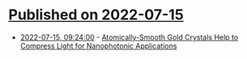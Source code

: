 # [Published on 2022-07-15](index.md)

* [2022-07-15, 09:24:00](https://soylentnews.org/article.pl?sid=22/07/14/1726209&from=rss) - [Atomically-Smooth Gold Crystals Help to Compress Light for Nanophotonic Applications](https://soylentnews.org/article.pl?sid=22/07/14/1726209&from=rss)
